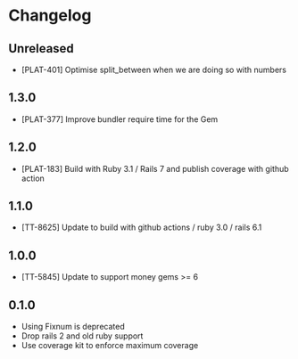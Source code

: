 # Changelog

## Unreleased

- [PLAT-401] Optimise split_between when we are doing so with numbers

## 1.3.0

- [PLAT-377] Improve bundler require time for the Gem

## 1.2.0

- [PLAT-183] Build with Ruby 3.1 / Rails 7 and publish coverage with github action

## 1.1.0

- [TT-8625] Update to build with github actions / ruby 3.0 / rails 6.1

## 1.0.0

* [TT-5845] Update to support money gems >= 6

## 0.1.0

* Using Fixnum is deprecated
* Drop rails 2 and old ruby support
* Use coverage kit to enforce maximum coverage
